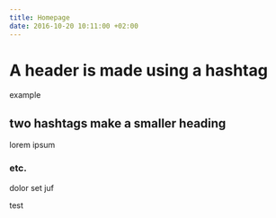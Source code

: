 ```yaml
---
title: Homepage
date: 2016-10-20 10:11:00 +02:00
---
```


# A header is made using a hashtag
example

## two hashtags make a smaller heading
lorem ipsum 

### etc.
dolor set juf

test
